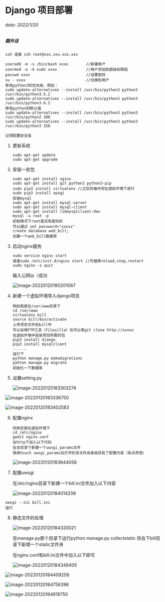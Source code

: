 # Django 项目部署

###### date: 2022/1/20

##### 题外话

```
ssh 连接 ssh root@xxx.xxx.xxx.xxx 

useradd -m -s /bin/bash xxxx		//新建用户
usermod -a -G sudo xxxx				//用户添加到超级权限组 
passwd xxxx							//设置密码
su - xxxx 							//切换到用户
修改python3的优先级，例如：
sudo update-alternatives --install /usr/bin/python3 python3 /usr/bin/python3.5.2
sudo update-alternatives --install /usr/bin/python3 python3 /usr/bin/python3.6.2
修改python的默认值
sudo update-alternatives --install /usr/bin/python3 python3 /usr/bin/python2 100
sudo update-alternatives --install /usr/bin/python3 python3 /usr/bin/python3 150

记得配置安全组
```

1. 更新系统

   ```
   sudo apt-get update
   sudo apt-get upgrade
   ```

2. 安装一些包

   ```
   sudo apt-get install nginx	
   sudo apt-get install git python3 python3-pip
   sudo pip3 install virtualenv	//之后的操作将在虚拟环境下进行
   sudo pip3 install uwsgi
   安装mysql
   sudo apt-get install mysql-server
   sudo apt-get install mysql-client
   sudo apt-get install libmysqlclient-dev
   mysql -u root -p
   初始情况下root是没有密码的
   可以通过 set password="xxxxx"
   create database web_bill;
   创建一个web_bill数据库
   ```

3. 启动nginx服务

   ```
   sudo service nginx start
   或者sudo /etc/init.d/nginx start //可替换reload,stop,restart
   sudo nginx -s quit
   ```

   输入公网ip（成功

   ![image-20220120180201067](C:\Users\知行合一\AppData\Roaming\Typora\typora-user-images\image-20220120180201067.png)

4. 新建一个虚拟环境导入django项目

   ```
   例如我是在/var/www目录下
   cd /var/www
   virtualenv bill 
   source bill/bin/activate
   上传项目文件到bill中
   可以采用FTP工具（filezilla）也可以用git clone http://xxxxx
   在虚拟环境中安装项目所需的包
   pip3 install django 
   pip3 install mysqlclient
   ......
   运行下
   python manage.py makemigrations
   pyhton manage.py migrate
   初始化一下数据库
   ```

5. 设置setting.py

   ![image-20220120183303274](C:\Users\知行合一\AppData\Roaming\Typora\typora-user-images\image-20220120183303274.png)

![image-20220120183336750](C:\Users\知行合一\AppData\Roaming\Typora\typora-user-images\image-20220120183336750.png)

![image-20220120183402583](C:\Users\知行合一\AppData\Roaming\Typora\typora-user-images\image-20220120183402583.png)

6. 配置nginx

   ```
   同样还是在虚拟环境下
   cd /etc/nginx
   gedit nginx.conf
   在http下加入以下代码
   在该目录下新建一个uwsgi_params文件
   我用touch uwsgi_params后打开的该文件自身就具有了配置内容（有点奇怪）
   ```

   ![image-20220120183644056](C:\Users\知行合一\AppData\Roaming\Typora\typora-user-images\image-20220120183644056.png)

7. 配置uwsgi

   在/etc/nginx目录下新建一个bill.ini文件加入以下内容

   ![image-20220120184014206](C:\Users\知行合一\AppData\Roaming\Typora\typora-user-images\image-20220120184014206.png)

```
uwsgi --ini bill.ini
运行
```

8. 静态文件的处理

   ![image-20220120184320021](C:\Users\知行合一\AppData\Roaming\Typora\typora-user-images\image-20220120184320021.png)

   在manage.py那个目录下运行python manage.py collectstatic 将会下bill目录下新增一个static文件夹

   在nginx.conf和bill.ini文件中加入以下即可

   

   ![image-20220120184349405](C:\Users\知行合一\AppData\Roaming\Typora\typora-user-images\image-20220120184349405.png)

![image-20220120184409256](C:\Users\知行合一\AppData\Roaming\Typora\typora-user-images\image-20220120184409256.png)

![image-20220120184756396](C:\Users\知行合一\AppData\Roaming\Typora\typora-user-images\image-20220120184756396.png)

![image-20220120184818750](C:\Users\知行合一\AppData\Roaming\Typora\typora-user-images\image-20220120184818750.png)

